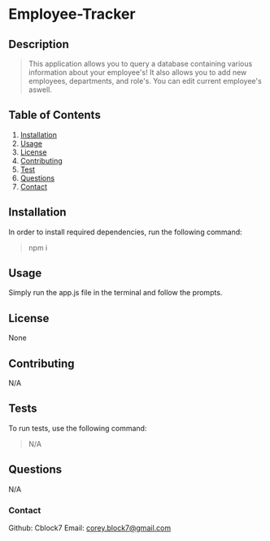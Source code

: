 # Employee-Tracker
## Description 
> This application allows you to query a database containing various information about your employee's! It also allows you to add new employees, departments, and role's. You can edit current employee's aswell. 

## Table of Contents 
1. [Installation](#installation) 
2. [Usage](#usage) 
3. [License](#license) 
4. [Contributing](#contributing) 
5. [Test](#tests)
6. [Questions](#questions)
7. [Contact](#contact) 

## Installation <a name="installation"></a>
In order to install required dependencies, run the following command:
> npm i 

## Usage 
Simply run the app.js file in the terminal and follow the prompts. 

## License 
None 

## Contributing 
N/A 

## Tests 
To run tests, use the following command:
> N/A 

## Questions 
N/A

### Contact
Github: Cblock7
Email: corey.block7@gmail.com    

    